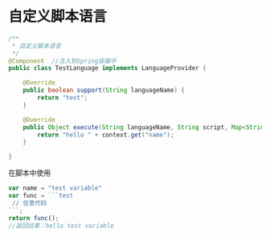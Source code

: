 # 自定义脚本语言<Badge text="1.0.0+" type="error"/>

```java
/**
 * 自定义脚本语言
 */
@Component  //注入到Spring容器中
public class TestLanguage implements LanguageProvider {

	@Override
	public boolean support(String languageName) {
		return "test";
	}

	@Override
	public Object execute(String languageName, String script, Map<String, Object> context) throws Exception {
		return "hello " + context.get("name");
	}

}
```
在脚本中使用
```js
var name = "test variable"
var func = ```test
 // 任意代码
```;
return func();
//返回结果：hello test variable
```

